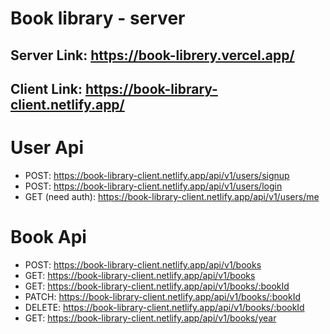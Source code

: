 # Book library - server

## Server Link: https://book-librery.vercel.app/

## Client Link: https://book-library-client.netlify.app/

# User Api

- POST: https://book-library-client.netlify.app/api/v1/users/signup
- POST: https://book-library-client.netlify.app/api/v1/users/login
- GET (need auth): https://book-library-client.netlify.app/api/v1/users/me

# Book Api

- POST: https://book-library-client.netlify.app/api/v1/books
- GET: https://book-library-client.netlify.app/api/v1/books
- GET: https://book-library-client.netlify.app/api/v1/books/:bookId
- PATCH: https://book-library-client.netlify.app/api/v1/books/:bookId
- DELETE: https://book-library-client.netlify.app/api/v1/books/:bookId
- GET: https://book-library-client.netlify.app/api/v1/books/year

